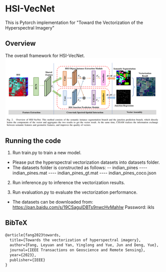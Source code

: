 # HSI-VecNet
This is Pytorch implementation for "Toward the Vectorization of the Hyperspectral Imagery"

## Overview
The overall framework for HSI-VecNet.
![teaser](Framework.png)
## Running the code
1. Run train.py to train a new model.

- Please put the  hyperspectral vectorization datasets into datasets folder.
- The datasets folder is constructed as follows:
  -- indian_pines
  ---- indian_pines.mat
  ---- indian_pines_gt.mat
  ---- indian_pines_coco.json

2. Run inference.py to inference the vectorization results.

3. Run evaluation.py to evaluate the vectorization performance.

- The datasets can be downloaded from: 
 https://pan.baidu.com/s/19CSagulDBTs9nwcHvMahIw
Password: ikls

## BibTeX
```
@article{fang2023towards,
  title={Towards the vectorization of hyperspectral imagery},
  author={Fang, Leyuan and Yan, Yinglong and Yue, Jun and Deng, Yue},
  journal={IEEE Transactions on Geoscience and Remote Sensing},
  year={2023},
  publisher={IEEE}
}
```
